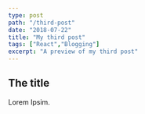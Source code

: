 ```yaml
---
type: post
path: "/third-post"
date: "2018-07-22"
title: "My third post"
tags: ["React","Blogging"]
excerpt: "A preview of my third post"
---
```


## The title
Lorem Ipsim.